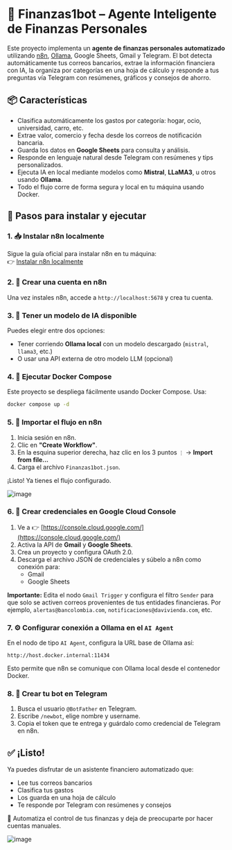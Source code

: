 # 🤖 Finanzas1bot – Agente Inteligente de Finanzas Personales

Este proyecto implementa un **agente de finanzas personales automatizado** utilizando [n8n](https://n8n.io), [Ollama](https://ollama.com/), Google Sheets, Gmail y Telegram. El bot detecta automáticamente tus correos bancarios, extrae la información financiera con IA, la organiza por categorías en una hoja de cálculo y responde a tus preguntas vía Telegram con resúmenes, gráficos y consejos de ahorro.

## 📦 Características

- Clasifica automáticamente los gastos por categoría: hogar, ocio, universidad, carro, etc.
- Extrae valor, comercio y fecha desde los correos de notificación bancaria.
- Guarda los datos en **Google Sheets** para consulta y análisis.
- Responde en lenguaje natural desde Telegram con resúmenes y tips personalizados.
- Ejecuta IA en local mediante modelos como **Mistral**, **LLaMA3**, u otros usando **Ollama**.
- Todo el flujo corre de forma segura y local en tu máquina usando Docker.

## 🚀 Pasos para instalar y ejecutar

### 1. 📥 Instalar n8n localmente

Sigue la guía oficial para instalar n8n en tu máquina:  
👉 [Instalar n8n localmente](https://docs.n8n.io/integrations/creating-nodes/test/run-node-locally/)

### 2. 📝 Crear una cuenta en n8n

Una vez instales n8n, accede a `http://localhost:5678` y crea tu cuenta.

### 3. 🤖 Tener un modelo de IA disponible

Puedes elegir entre dos opciones:
- Tener corriendo **Ollama local** con un modelo descargado (`mistral`, `llama3`, etc.)
- O usar una API externa de otro modelo LLM (opcional)

### 4. 🐳 Ejecutar Docker Compose

Este proyecto se despliega fácilmente usando Docker Compose. Usa:

```bash
docker compose up -d
```

### 5. 📁 Importar el flujo en n8n

1. Inicia sesión en n8n.
2. Clic en **"Create Workflow"**.
3. En la esquina superior derecha, haz clic en los 3 puntos `⋮` → **Import from file...**
4. Carga el archivo `Finanzas1bot.json`.

¡Listo! Ya tienes el flujo configurado.

![image](https://github.com/user-attachments/assets/1edcad17-3871-48a0-812a-9d48ea20af25)

### 6. 🔐 Crear credenciales en Google Cloud Console

1. Ve a 👉 [https://console.cloud.google.com/](https://console.cloud.google.com/)
2. Activa la API de **Gmail** y **Google Sheets**.
3. Crea un proyecto y configura OAuth 2.0.
4. Descarga el archivo JSON de credenciales y súbelo a n8n como conexión para:
   - Gmail
   - Google Sheets

**Importante:** Edita el nodo `Gmail Trigger` y configura el filtro `Sender`
para que solo se activen correos provenientes de tus entidades financieras. 
Por ejemplo, `alertas@bancolombia.com`, `notificaciones@davivienda.com`, etc.

### 7. ⚙️ Configurar conexión a Ollama en el `AI Agent`

En el nodo de tipo `AI Agent`, configura la URL base de Ollama así:

```
http://host.docker.internal:11434
```

Esto permite que n8n se comunique con Ollama local desde el contenedor Docker.

### 8. 💬 Crear tu bot en Telegram

1. Busca el usuario `@BotFather` en Telegram.
2. Escribe `/newbot`, elige nombre y username.
3. Copia el token que te entrega y guárdalo como credencial de Telegram en n8n.

## ✅ ¡Listo!

Ya puedes disfrutar de un asistente financiero automatizado que:

- Lee tus correos bancarios
- Clasifica tus gastos
- Los guarda en una hoja de cálculo
- Te responde por Telegram con resúmenes y consejos

💸 Automatiza el control de tus finanzas y deja de preocuparte por hacer cuentas manuales.

![image](https://github.com/user-attachments/assets/e2bb4867-6689-4884-b493-2c9132c59459)

